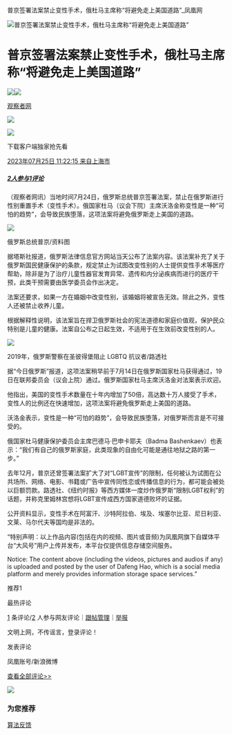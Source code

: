 普京签署法案禁止变性手术，俄杜马主席称“将避免走上美国道路”\_凤凰网

![普京签署法案禁止变性手术，俄杜马主席称“将避免走上美国道路”](//d.ifengimg.com/w121_h75_q90/x0.ifengimg.com/res/2023/E74D250F828EEF5AD3EEE9B93E66D5DABCD0DB46_size472_w543_h354.png)

# 普京签署法案禁止变性手术，俄杜马主席称“将避免走上美国道路”

[![](https://d.ifengimg.com/q100/img1.ugc.ifeng.com/newugc/20200405/16/wemedia/874b68a41191f328babce0e8ff4dbdc366a0dba9_size63_w200_h200.png)![](http://x0.ifengimg.com/cmpp/2020/0907/1a8b50ea7b17cb0size3_w42_h42.png)](https://ishare.ifeng.com/mediaShare/home/311993/media)

[观察者网](https://ishare.ifeng.com/mediaShare/home/311993/media)

![](https://x0.ifengimg.com/ucms/2022_05/F0CA5364C2EE44D3C30EB63ED29990CDE86D9D3F_size3_w100_h40.png)

![](https://x0.ifengimg.com/ucms/2022_05/20B903E4FDFBB2BFE6240FC545BD87FBA9243DC1_size26_w1000_h1000.png)

下载客户端独家抢先看

[2023年07月25日 11:22:15 来自上海市](https://ishare.ifeng.com/mediaShare/home/311993/media)

##### [2人参与](//gentie.ifeng.com/c/comment/8RhjtZwYMcE)[1评论](//gentie.ifeng.com/c/comment/8RhjtZwYMcE)

（观察者网讯）当地时间7月24日，俄罗斯总统普京签署法案，禁止在俄罗斯进行性别重置手术（变性手术）。俄国家杜马（议会下院）主席沃洛金称变性是一种“可怕的趋势”，会导致民族堕落，这项法案将避免俄罗斯走上美国的道路。

![](https://x0.ifengimg.com/res/2023/E74D250F828EEF5AD3EEE9B93E66D5DABCD0DB46_size472_w543_h354.png)

俄罗斯总统普京/资料图

据塔斯社报道，俄罗斯法律信息官方网站当天公布了法案内容。该法案补充了关于俄罗斯国民健康保护的条款，规定禁止为试图改变性别的人士提供变性手术等医疗帮助，除非是为了治疗儿童性器官发育异常、遗传和内分泌疾病而进行的医疗干预，此类干预需要由医学委员会作出决定。

法案还要求，如果一方在婚姻中改变性别，该婚姻将被宣告无效。除此之外，变性人还被禁止收养儿童。

根据解释性说明，该法案旨在捍卫俄罗斯社会的宪法道德和家庭价值观，保护民众特别是儿童的健康。法案自公布之日起生效，不适用于在生效前改变性别的人。

![](https://x0.ifengimg.com/res/2023/73E011C9DD31970C17848E36BB98496EFFA72867_size595_w649_h434.png)

2019年，俄罗斯警察在圣彼得堡阻止 LGBTQ 抗议者/路透社

据“今日俄罗斯”报道，这项法案稍早前于7月14日在俄罗斯国家杜马获得通过，19日在联邦委员会（议会上院）通过。俄罗斯国家杜马主席沃洛金对法案表示欢迎。

他指出，美国的变性手术数量在十年内增加了50倍，高达数十万人接受了手术，变性人的比例还在快速增加，这项法案将避免俄罗斯走上美国的道路。

沃洛金表示，变性是一种“可怕的趋势”，会导致民族堕落，对俄罗斯而言是不可接受的。

俄国家杜马健康保护委员会主席巴德马·巴申卡耶夫（Badma Bashenkaev）也表示：“我们有自己的俄罗斯家庭，此类现象的自由化可能是通往地狱之路的第一步。”

去年12月，普京还曾签署法案扩大了对“LGBT宣传”的限制，任何被认为试图在公共场所、网络、电影、书籍或广告中宣传同性恋或传播信息的行为，都可能会被处以巨额罚款。路透社、《纽约时报》等西方媒体一度炒作俄罗斯“限制LGBT权利”的话题，并称克里姆林宫想将LGBT宣传成西方国家道德败坏的证据。

公开资料显示，变性手术在阿富汗、沙特阿拉伯、埃及、埃塞尔比亚、尼日利亚、文莱、马尔代夫等国均是非法的。

“特别声明：以上作品内容(包括在内的视频、图片或音频)为凤凰网旗下自媒体平台“大风号”用户上传并发布，本平台仅提供信息存储空间服务。

Notice: The content above (including the videos, pictures and audios if any) is uploaded and posted by the user of Dafeng Hao, which is a social media platform and merely provides information storage space services.”

推荐1

最热评论

[1](//gentie.ifeng.com/c/comment/8RhjtZwYMcE) 条评论/[2](//gentie.ifeng.com/c/comment/8RhjtZwYMcE) 人参与网友评论｜[跟帖管理](//gentie.ifeng.com/commentManage)｜[举报](//gentie.ifeng.com/superviseReport)

文明上网，不传谣言，登录评论！

发表评论

凤凰账号/新浪微博

[查看全部评论>>](//gentie.ifeng.com/c/comment/8RhjtZwYMcE)

![](http://x0.ifengimg.com/feprod/c/2023_6_5/18_8_26/ad-logo.png)

### 为您推荐

[算法反馈](https://client.ifeng.com/report/artical?docid=8RhjtZwYMcE)